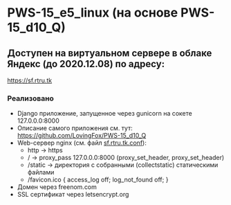 # PWS-15_e5_linux (на основе PWS-15_d10_Q)

## Доступен на виртуальном сервере в облаке Яндекс (до 2020.12.08) по адресу:
https://sf.rtru.tk

### Реализовано
- Django приложение, запущенное через gunicorn на сокете 127.0.0.0:8000
- Описание самого приложения см. тут: https://github.com/LovingFox/PWS-15_d10_Q
- Web-сервер nginx (см. файл [sf.rtru.tk.conf](https://github.com/LovingFox/PWS-15_d10_Q/blob/e5/sf.rtru.tk.conf)):
  - http -> https
  - / -> proxy_pass 127.0.0.0:8000 (proxy_set_header, proxy_set_header)
  - /static -> директория с собранными (collectstatic) статическими файлами
  - /favicon.ico { access_log off; log_not_found off; }
- Домен через freenom.com
- SSL сертификат через letsencrypt.org
